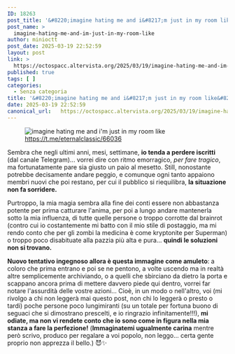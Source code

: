 ```yaml
---
ID: 18263
post_title: '&#8220;imagine hating me and i&#8217;m just in my room like&#8221; — &#8220;immagina odiarmi e io sono semplicemente nella mia stanza come&#8221;'
post_name: >
  imagine-hating-me-and-im-just-in-my-room-like
author: minioctt
post_date: 2025-03-19 22:52:59
layout: post
link: >
  https://octospacc.altervista.org/2025/03/19/imagine-hating-me-and-im-just-in-my-room-like/
published: true
tags: [ ]
categories:
  - Senza categoria
title: '&#8220;imagine hating me and i&#8217;m just in my room like&#8221; — &#8220;immagina odiarmi e io sono semplicemente nella mia stanza come&#8221;'
date: 2025-03-19 22:52:59
canonical_url:   https://octospacc.altervista.org/2025/03/19/imagine-hating-me-and-im-just-in-my-room-like/
---
```

<!-- wp:image {"id":18262,"sizeSlug":"large","linkDestination":"none"} -->
<figure class="wp-block-image size-large"><img src="{{site.cdnurl}}/assets/uploads/2025/03/20250319_2208517867671192703926209-960x687.jpg" alt="imagine hating me and i'm
just in my room like" class="wp-image-18262"/><figcaption class="wp-element-caption"><a href="https://t.me/eternalclassic/66036">https://t.me/eternalclassic/66036</a></figcaption></figure>
<!-- /wp:image -->

<!-- wp:paragraph -->
<p>Sembra che negli ultimi anni, mesi, settimane, <strong>io tenda a perdere iscritti</strong> (dal canale Telegram)... vorrei dire con ritmo emorragico, <em>per fare tragico</em>, ma fortunatamente pare sia giusto un paio al mesetto. Still, nonostante potrebbe decisamente andare peggio, e comunque ogni tanto appaiono membri nuovi che poi restano, per cui il pubblico si riequilibra, <strong>la situazione non fa sorridere.</strong></p>
<!-- /wp:paragraph -->

<!-- wp:paragraph -->
<p>Purtroppo, la mia magia sembra alla fine dei conti essere non abbastanza potente per prima catturare l'anima, per poi a lungo andare mantenerla sotto la mia influenza, di tutte quelle persone o troppo corrotte dal brainrot (contro cui io costantemente mi batto con il mio stile di postaggio, ma mi rendo conto che per gli zombi la medicina è come kryptonite per Superman) o troppo poco disabituate alla pazzia più alta e pura... <strong>quindi le soluzioni non si trovano.</strong></p>
<!-- /wp:paragraph -->

<!-- wp:paragraph -->
<p><strong>Nuovo tentativo ingegnoso allora è questa immagine come amuleto</strong>: a coloro che prima entrano e poi se ne pentono, a volte uscendo ma in realtà altre semplicemente archiviando, o a quelli che sbirciano da dietro la porta e scappano ancora prima di mettere davvero piede qui dentro, vorrei far notare l'assurdità delle vostre azioni... Cioè, in un modo o nell'altro, voi (mi rivolgo a chi non leggerà mai questo post, non chi lo leggerà o presto o tardi) poche persone poco lungimiranti (su un totale&nbsp;per fortuna buono di seguaci che si dimostrano prescelti, e io ringrazio infinitamente!!!), <strong>mi odiate, ma non vi rendete conto che io sono come in figura nella mia stanza a fare la perfezione!</strong> (<strong>Immaginatemi ugualmente carina</strong> mentre però scrivo, produco per regalare a voi popolo, non leggo... certa gente proprio non apprezza il bello.) 😈✨️</p>
<!-- /wp:paragraph -->